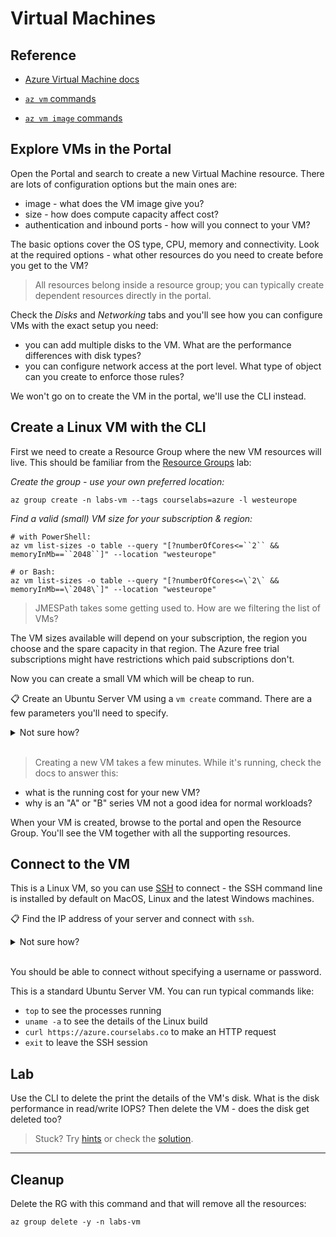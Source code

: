 # Virtual Machines



## Reference

- [Azure Virtual Machine docs](https://docs.microsoft.com/en-gb/azure/virtual-machines/)

- [`az vm` commands](https://docs.microsoft.com/en-us/cli/azure/vm?view=azure-cli-latest)

- [`az vm image` commands](https://docs.microsoft.com/en-us/cli/azure/vm/image?view=azure-cli-latest)


## Explore VMs in the Portal

Open the Portal and search to create a new Virtual Machine resource. There are lots of configuration options but the main ones are:

- image - what does the VM image give you?
- size - how does compute capacity affect cost?
- authentication and inbound ports - how will you connect to your VM?

The basic options cover the OS type, CPU, memory and connectivity. Look at the required options - what other resources do you need to create before you get to the VM?

> All resources belong inside a resource group; you can typically create dependent resources directly in the portal.

Check the _Disks_ and _Networking_ tabs and you'll see how you can configure VMs with the exact setup you need:

- you can add multiple disks to the VM. What are the performance differences with disk types?
- you can configure network access at the port level. What type of object can you create to enforce those rules?

We won't go on to create the VM in the portal, we'll use the CLI instead.

## Create a Linux VM with the CLI

First we need to create a Resource Group where the new VM resources will live. This should be familiar from the [Resource Groups](/labs/resourcegroups/README.md) lab:

_Create the group - use your own preferred location:_

```
az group create -n labs-vm --tags courselabs=azure -l westeurope
```

_Find a valid (small) VM size for your subscription & region:_

```
# with PowerShell:
az vm list-sizes -o table --query "[?numberOfCores<=``2`` && memoryInMb==``2048``]" --location "westeurope"

# or Bash:
az vm list-sizes -o table --query "[?numberOfCores<=\`2\` && memoryInMb==\`2048\`]" --location "westeurope"
```

> JMESPath takes some getting used to. How are we filtering the list of VMs?

The VM sizes available will depend on your subscription, the region you choose and the spare capacity in that region. The Azure free trial subscriptions might have restrictions which paid subscriptions don't. 

Now you can create a small VM which will be cheap to run.

📋 Create an Ubuntu Server VM using a `vm create` command. There are a few parameters you'll need to specify.

<details>
  <summary>Not sure how?</summary>

Print the help text:

```
az vm create --help
```

As a minimum you need to specify:

- resource group
- location
- VM name 
- OS image

This will get you started:

```
# it's good to include a size, as the default might not be available
az vm create -l westeurope -g labs-vm -n vm01 --image UbuntuLTS --size Standard_A1_v2
```

</details><br/>

> Creating a new VM takes a few minutes. While it's running, check the docs to answer this:

- what is the running cost for your new VM?
- why is an "A" or "B" series VM not a good idea for normal workloads?

When your VM is created, browse to the portal and open the Resource Group. You'll see the VM together with all the supporting resources.

## Connect to the VM

This is a Linux VM, so you can use [SSH]() to connect - the SSH command line is installed by default on MacOS, Linux and the latest Windows machines.

📋 Find the IP address of your server and connect with `ssh`. 

<details>
  <summary>Not sure how?</summary>

The key details of the VM are printed when the `vm create` command completes. You can print them again with the `vm show` command:

```
az vm show --help
```

You'll see there's a parameter to set if you want to include the IP address in the response:

```
az vm show -g labs-vm -n vm01 --show-details
```

The field you want is `publicIps`. You can add a query to return just that field and store the IP address in a variable:

```
# using PowerShell:
$pip=$(az vm show -g labs-vm -n vm01 --show-details --query "publicIps" -o tsv)

# or a Linux shell:
pip=$(az vm show -g labs-vm -n vm01 --show-details --query "publicIps" -o tsv)
```

(Or you can find the public IP address from the Portal).

Now you can connect:

```
ssh $pip
```
</details><br/>

You should be able to connect without specifying a username or password. 

This is a standard Ubuntu Server VM. You can run typical commands like:

- `top` to see the processes running
- `uname -a` to see the details of the Linux build
- `curl https://azure.courselabs.co` to make an HTTP request
- `exit` to leave the SSH session

## Lab

Use the CLI to delete the print the details of the VM's disk. What is the disk performance in read/write IOPS? Then delete the VM - does the disk get deleted too?

> Stuck? Try [hints](hints.md) or check the [solution](solution.md).

___

## Cleanup

Delete the RG with this command and that will remove all the resources:

```
az group delete -y -n labs-vm
```